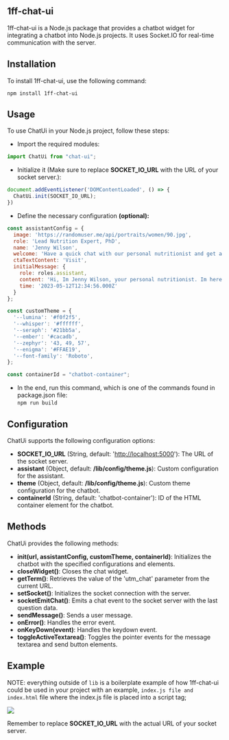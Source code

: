 ## **1ff-chat-ui**

1ff-chat-ui is a Node.js package that provides a chatbot widget for integrating a chatbot into Node.js projects. It uses Socket.IO for real-time communication with the server.

## **Installation**

To install 1ff-chat-ui, use the following command:

`npm install 1ff-chat-ui`

## **Usage**

To use ChatUi in your Node.js project, follow these steps:

*   Import the required modules:

```javascript
import ChatUi from "chat-ui";
```

*   Initialize it (Make sure to replace **SOCKET\_IO\_URL** with the URL of your socket server.):

```javascript
document.addEventListener('DOMContentLoaded', () => {
  ChatUi.init(SOCKET_IO_URL);
})
```

*   Define the necessary configuration **(optional):**

```javascript
const assistantConfig = {
  image: 'https://randomuser.me/api/portraits/women/90.jpg',
  role: 'Lead Nutrition Expert, PhD',
  name: 'Jenny Wilson',
  welcome: 'Have a quick chat with our personal nutritionist and get a free consultation about the perfect diet for you',
  ctaTextContent: 'Visit',
  initialMessage: { 
  	role: roles.assistant, 
  	content: 'Hi, Im Jenny Wilson, your personal nutritionist. Im here to help you with your nutritional needs.', 
  	time: '2023-05-12T12:34:56.000Z'
  }
};
```

```javascript
const customTheme = {
  '--lumina': '#f0f2f5',
  '--whisper': '#ffffff',
  '--seraph': '#21bb5a',
  '--ember': '#cacadb',
  '--zephyr': '43, 49, 57',
  '--enigma': '#FFAE19',
  '--font-family': 'Roboto',
};
```

```javascript
const containerId = "chatbot-container"; 
```

*   In the end, run this command, which is one of the commands found in package.json file:  
     `npm run build`

## **Configuration**

ChatUi supports the following configuration options:

*   **SOCKET\_IO\_URL** (String, default: '[http://localhost:5000](http://localhost:5000/)'): The URL of the socket server.
*   **assistant** (Object, default: **/lib/config/theme.js**): Custom configuration for the assistant.
*   **theme** (Object, default: **/lib/config/theme.js**): Custom theme configuration for the chatbot.
*   **containerId** (String, default: 'chatbot-container'): ID of the HTML container element for the chatbot.

## **Methods**

ChatUi provides the following methods:

*   **init(url, assistantConfig, customTheme, containerId)**: Initializes the chatbot with the specified configurations and elements.
*   **closeWidget()**: Closes the chat widget.
*   **getTerm()**: Retrieves the value of the 'utm\_chat' parameter from the current URL.
*   **setSocket()**: Initializes the socket connection with the server.
*   **socketEmitChat()**: Emits a chat event to the socket server with the last question data.
*   **sendMessage()**: Sends a user message.
*   **onError()**: Handles the error event.
*   **onKeyDown(event)**: Handles the keydown event.
*   **toggleActiveTextarea()**: Toggles the pointer events for the message textarea and send button elements.

## **Example**

NOTE: everything outside of `lib` is a boilerplate example of how 1ff-chat-ui could be used in your project with an example, `index.js file and index.html` file where the index.js file is placed into a script tag;

![](https://33333.cdn.cke-cs.com/kSW7V9NHUXugvhoQeFaf/images/5a4e8db41e500fad13153ba6a24967509663ff5badc56422.png)

Remember to replace **SOCKET\_IO\_URL** with the actual URL of your socket server.